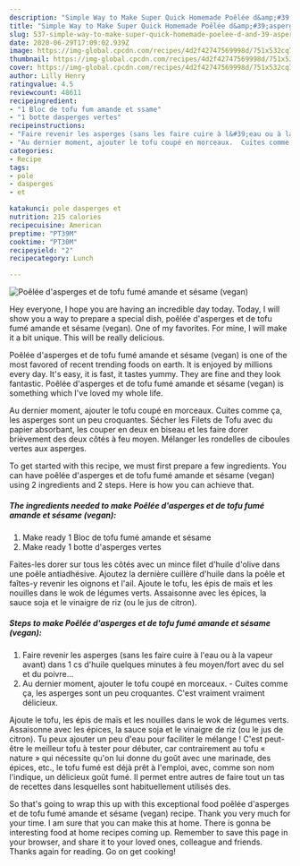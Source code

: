 ```yaml
---
description: "Simple Way to Make Super Quick Homemade Poêlée d&amp;#39;asperges et de tofu fumé amande et sésame (vegan)"
title: "Simple Way to Make Super Quick Homemade Poêlée d&amp;#39;asperges et de tofu fumé amande et sésame (vegan)"
slug: 537-simple-way-to-make-super-quick-homemade-poelee-d-and-39-asperges-et-de-tofu-fume-amande-et-sesame-vegan
date: 2020-06-29T17:09:02.939Z
image: https://img-global.cpcdn.com/recipes/4d2f42747569998d/751x532cq70/poelee-dasperges-et-de-tofu-fume-amande-et-sesame-vegan-photo-principale-de-la-recette.jpg
thumbnail: https://img-global.cpcdn.com/recipes/4d2f42747569998d/751x532cq70/poelee-dasperges-et-de-tofu-fume-amande-et-sesame-vegan-photo-principale-de-la-recette.jpg
cover: https://img-global.cpcdn.com/recipes/4d2f42747569998d/751x532cq70/poelee-dasperges-et-de-tofu-fume-amande-et-sesame-vegan-photo-principale-de-la-recette.jpg
author: Lilly Henry
ratingvalue: 4.5
reviewcount: 48611
recipeingredient:
- "1 Bloc de tofu fum amande et ssame"
- "1 botte dasperges vertes"
recipeinstructions:
- "Faire revenir les asperges (sans les faire cuire à l&#39;eau ou à la vapeur avant) dans 1 cs d&#39;huile quelques minutes à feu moyen/fort avec du sel et du poivre..."
- "Au dernier moment, ajouter le tofu coupé en morceaux.  Cuites comme ça, les asperges sont un peu croquantes. C&#39;est vraiment vraiment délicieux."
categories:
- Recipe
tags:
- pole
- dasperges
- et

katakunci: pole dasperges et 
nutrition: 215 calories
recipecuisine: American
preptime: "PT39M"
cooktime: "PT30M"
recipeyield: "2"
recipecategory: Lunch

---
```



![Poêlée d&#39;asperges et de tofu fumé amande et sésame (vegan)](https://img-global.cpcdn.com/recipes/4d2f42747569998d/751x532cq70/poelee-dasperges-et-de-tofu-fume-amande-et-sesame-vegan-photo-principale-de-la-recette.jpg)

Hey everyone, I hope you are having an incredible day today. Today, I will show you a way to prepare a special dish, poêlée d&#39;asperges et de tofu fumé amande et sésame (vegan). One of my favorites. For mine, I will make it a bit unique. This will be really delicious.

Poêlée d&#39;asperges et de tofu fumé amande et sésame (vegan) is one of the most favored of recent trending foods on earth. It is enjoyed by millions every day. It's easy, it is fast, it tastes yummy. They are fine and they look fantastic. Poêlée d&#39;asperges et de tofu fumé amande et sésame (vegan) is something which I've loved my whole life.

Au dernier moment, ajouter le tofu coupé en morceaux. Cuites comme ça, les asperges sont un peu croquantes. Sécher les Filets de Tofu avec du papier absorbant, les couper en deux en biseau et les faire dorer brièvement des deux côtés à feu moyen. Mélanger les rondelles de ciboules vertes aux asperges.


To get started with this recipe, we must first prepare a few ingredients. You can have poêlée d&#39;asperges et de tofu fumé amande et sésame (vegan) using 2 ingredients and 2 steps. Here is how you can achieve that.

<!--inarticleads1-->

##### The ingredients needed to make Poêlée d&#39;asperges et de tofu fumé amande et sésame (vegan):

1. Make ready 1 Bloc de tofu fumé amande et sésame
1. Make ready 1 botte d&#39;asperges vertes


Faites-les dorer sur tous les côtés avec un mince filet d&#39;huile d&#39;olive dans une poêle antiadhésive. Ajoutez la dernière cuillère d&#39;huile dans la poêle et faîtes-y revenir les oignons et l&#39;ail. Ajoute le tofu, les épis de maïs et les nouilles dans le wok de légumes verts. Assaisonne avec les épices, la sauce soja et le vinaigre de riz (ou le jus de citron). 

<!--inarticleads2-->

##### Steps to make Poêlée d&#39;asperges et de tofu fumé amande et sésame (vegan):

1. Faire revenir les asperges (sans les faire cuire à l&#39;eau ou à la vapeur avant) dans 1 cs d&#39;huile quelques minutes à feu moyen/fort avec du sel et du poivre...
1. Au dernier moment, ajouter le tofu coupé en morceaux.  - Cuites comme ça, les asperges sont un peu croquantes. C&#39;est vraiment vraiment délicieux.


Ajoute le tofu, les épis de maïs et les nouilles dans le wok de légumes verts. Assaisonne avec les épices, la sauce soja et le vinaigre de riz (ou le jus de citron). Tu peux ajouter un peu d&#39;eau pour faciliter le mélange ! C&#39;est peut-être le meilleur tofu à tester pour débuter, car contrairement au tofu « nature » qui nécessite qu&#39;on lui donne du goût avec une marinade, des épices, etc., le tofu fumé est déjà prêt à l&#39;emploi, avec, comme son nom l&#39;indique, un délicieux goût fumé. Il permet entre autres de faire tout un tas de recettes dans lesquelles sont habituellement utilisés des. 

So that's going to wrap this up with this exceptional food poêlée d&#39;asperges et de tofu fumé amande et sésame (vegan) recipe. Thank you very much for your time. I am sure that you can make this at home. There is gonna be interesting food at home recipes coming up. Remember to save this page in your browser, and share it to your loved ones, colleague and friends. Thanks again for reading. Go on get cooking!
